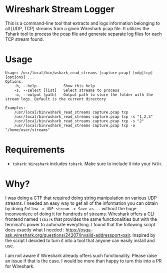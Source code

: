 # Wireshark Stream Logger

This is a command-line tool that extracts and logs information belonging to all [UDP, TCP] streams from a given Wireshark pcap file. It utilizes the Tshark tool to process the pcap file and generate separate log files for each TCP stream found.

# Usage
```
Usage: /usr/local/bin/wshark_read_streams [capture.pcap] [udp|tcp] [options] ...
Options:
    -h, --help            Show this help
    -s, --select [list]   Select streams to process
    -o, --output [path]   Output path to store the folder with the stream logs. Default is the current directory

Examples:
    /usr/local/bin/wshark_read_streams capture.pcap tcp
    /usr/local/bin/wshark_read_streams capture.pcap tcp -s "1,2,3"
    /usr/local/bin/wshark_read_streams capture.pcap tcp -s "2"
    /usr/local/bin/wshark_read_streams capture.pcap tcp -o "/home/user/streams"
```

# Requirements
- `tshark`: `Wireshark` includes `tshark`. Make sure to include it into your `PATH`.
  
# Why?
I was doing a CTF that required doing string manipulation on various UDP streams. I needed an easy way to get all of the information you can obtain by doing `Follow -> UDP stream -> Save as...` without the huge inconveniece of doing it for hundreds of streams. Wireshark offers a CLI frontend named `tshark` that provides the same functionalities but with the terminal's power to automate everything. I found that the following script does exactly what I needed : https://osqa-ask.wireshark.org/questions/24207/invalid-addressport-pair. Inspired by the script I decided to turn it into a tool that anyone can easily install and use.

I am not aware if Wireshark already offers such functionality. Please raise an issue if that is the case. I would be more than happy to turn this into a PR for Wireshark.
